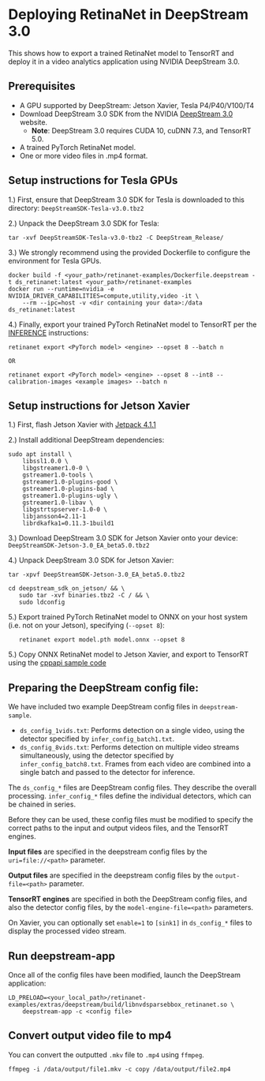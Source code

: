# Deploying RetinaNet in DeepStream 3.0

This shows how to export a trained RetinaNet model to TensorRT and deploy it in a video analytics application using NVIDIA DeepStream 3.0.

## Prerequisites
* A GPU supported by DeepStream: Jetson Xavier, Tesla P4/P40/V100/T4
* Download DeepStream 3.0 SDK from the NVIDIA [DeepStream 3.0](https://developer.nvidia.com/deepstream-sdk) website.
    * **Note**: DeepStream 3.0 requires CUDA 10, cuDNN 7.3, and TensorRT 5.0. 
* A trained PyTorch RetinaNet model.
* One or more video files in .mp4 format.


## Setup instructions for Tesla GPUs
1.) First, ensure that DeepStream 3.0 SDK for Tesla is downloaded to this directory: `DeepStreamSDK-Tesla-v3.0.tbz2`

2.) Unpack the DeepStream 3.0 SDK for Tesla:
```
tar -xvf DeepStreamSDK-Tesla-v3.0-tbz2 -C DeepStream_Release/
```

3.) We strongly recommend using the provided Dockerfile to configure the environment for Tesla GPUs.
```
docker build -f <your_path>/retinanet-examples/Dockerfile.deepstream -t ds_retinanet:latest <your_path>/retinanet-examples
docker run --runtime=nvidia -e NVIDIA_DRIVER_CAPABILITIES=compute,utility,video -it \
    --rm --ipc=host -v <dir containing your data>:/data ds_retinanet:latest
```

4.) Finally, export your trained PyTorch RetinaNet model to TensorRT per the [INFERENCE](https://github.com/NVIDIA/retinanet-examples/blob/master/INFERENCE.md) instructions:
```
retinanet export <PyTorch model> <engine> --opset 8 --batch n

OR

retinanet export <PyTorch model> <engine> --opset 8 --int8 --calibration-images <example images> --batch n
```

## Setup instructions for Jetson Xavier
1.) First, flash Jetson Xavier with [Jetpack 4.1.1](https://developer.nvidia.com/embedded/jetpack-4-1-1)

2.) Install additional DeepStream dependencies:
```
sudo apt install \
    libssl1.0.0 \
    libgstreamer1.0-0 \
    gstreamer1.0-tools \
    gstreamer1.0-plugins-good \
    gstreamer1.0-plugins-bad \
    gstreamer1.0-plugins-ugly \
    gstreamer1.0-libav \
    libgstrtspserver-1.0-0 \
    libjansson4=2.11-1
    librdkafka1=0.11.3-1build1
```
3.) Download DeepStream 3.0 SDK for Jetson Xavier onto your device: `DeepStreamSDK-Jetson-3.0_EA_beta5.0.tbz2`

4.) Unpack DeepStream 3.0 SDK for Jetson Xavier:
```
tar -xpvf DeepStreamSDK-Jetson-3.0_EA_beta5.0.tbz2

cd deepstream_sdk_on_jetson/ && \
   sudo tar -xvf binaries.tbz2 -C / && \ 
   sudo ldconfig
```

5.) Export trained PyTorch RetinaNet model to ONNX on your host system (i.e. not on your Jetson), specifying (`--opset 8`):
```
   retinanet export model.pth model.onnx --opset 8
```

5.) Copy ONNX RetinaNet model to Jetson Xavier, and export to TensorRT using the [cppapi sample code](https://github.com/NVIDIA/retinanet-examples/tree/master/extras/cppapi#running)


## Preparing the DeepStream config file:
We have included two example DeepStream config files in `deepstream-sample`.
- `ds_config_1vids.txt`: Performs detection on a single video, using the detector specified by `infer_config_batch1.txt`.
- `ds_config_8vids.txt`: Performs detection on multiple video streams simultaneously, using the detector specified by `infer_config_batch8.txt`. Frames from each video are combined into a single batch and passed to the detector for inference.

The `ds_config_*` files are DeepStream config files. They describe the overall processing. `infer_config_*` files define the individual detectors, which can be chained in series.

Before they can be used, these config files must be modified to specify the correct paths to the input and output videos files, and the TensorRT engines.

**Input files** are specified in the deepstream config files by the `uri=file://<path>` parameter.

**Output files** are specified in the deepstream config files by the `output-file=<path>` parameter.

**TensorRT engines** are specified in both the DeepStream config files, and also the detector config files, by the `model-engine-file=<path>` parameters. 

On Xavier, you can optionally set `enable=1` to `[sink1]` in `ds_config_*` files to display the processed video stream.

## Run deepstream-app
Once all of the config files have been modified, launch the DeepStream application: 
```
LD_PRELOAD=<your_local_path>/retinanet-examples/extras/deepstream/build/libnvdsparsebbox_retinanet.so \
    deepstream-app -c <config file>
```

## Convert output video file to mp4
You can convert the outputted `.mkv` file to `.mp4` using `ffmpeg`.
```
ffmpeg -i /data/output/file1.mkv -c copy /data/output/file2.mp4
```

